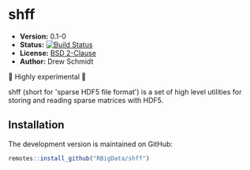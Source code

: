 # shff

* **Version:** 0.1-0
* **Status:** [![Build Status](https://travis-ci.org/RBigData/shff.png)](https://travis-ci.org/RBigData/shff)
* **License:** [BSD 2-Clause](http://opensource.org/licenses/BSD-2-Clause)
* **Author:** Drew Schmidt


🚨 Highly experimental 🚨

shff (short for 'sparse HDF5 file format') is a set of high level utilities for storing and reading sparse matrices with HDF5.



## Installation

<!-- To install the R package, run:

```r
install.package("shff")
``` -->

The development version is maintained on GitHub:

```r
remotes::install_github("RBigData/shff")
```
